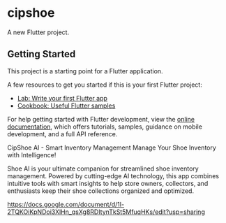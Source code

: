 # cipshoe

A new Flutter project.

## Getting Started

This project is a starting point for a Flutter application.

A few resources to get you started if this is your first Flutter project:

- [Lab: Write your first Flutter app](https://docs.flutter.dev/get-started/codelab)
- [Cookbook: Useful Flutter samples](https://docs.flutter.dev/cookbook)

For help getting started with Flutter development, view the
[online documentation](https://docs.flutter.dev/), which offers tutorials,
samples, guidance on mobile development, and a full API reference.

CipShoe AI - Smart Inventory Management
Manage Your Shoe Inventory with Intelligence!

Shoe AI is your ultimate companion for streamlined shoe inventory management. Powered by cutting-edge AI technology, this app combines intuitive tools with smart insights to help store owners, collectors, and enthusiasts keep their shoe collections organized and optimized.

https://docs.google.com/document/d/1l-2TQKOiKpNDoi3XlHn_qsXg8RDItynTkSt5MfuqHKs/edit?usp=sharing


